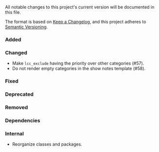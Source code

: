All notable changes to this project's current version will be documented in this file.

The format is based on [Keep a Changelog](https://keepachangelog.com/en/1.0.0/), and this project adheres
to [Semantic Versioning](https://semver.org/spec/v2.0.0.html).

### Added

### Changed

- Make `lcc_exclude` having the priority over other categories (#57).
- Do not render empty categories in the show notes template (#58).

### Fixed

### Deprecated

### Removed

### Dependencies

### Internal

- Reorganize classes and packages.
